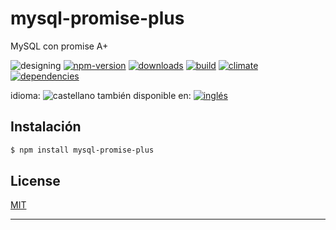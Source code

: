 # mysql-promise-plus

<!--lang:es-->
MySQL con promise A+

<!--lang:en--]
MySQL with promise A+

[!--lang:*-->

<!-- cucardas -->
![designing](https://img.shields.io/badge/stability-desgining-red.svg)
[![npm-version](https://img.shields.io/npm/v/mysql-promise-plus.svg)](https://npmjs.org/package/mysql-promise-plus)
[![downloads](https://img.shields.io/npm/dm/mysql-promise-plus.svg)](https://npmjs.org/package/mysql-promise-plus)
[![build](https://img.shields.io/travis/codenautas/mysql-promise-plus/master.svg)](https://travis-ci.org/codenautas/mysql-promise-plus)
[![climate](https://img.shields.io/codeclimate/github/codenautas/mysql-promise-plus.svg)](https://codeclimate.com/github/codenautas/mysql-promise-plus)
[![dependencies](https://img.shields.io/david/codenautas/mysql-promise-plus.svg)](https://david-dm.org/codenautas/mysql-promise-plus)

<!--multilang v0 es:LEEME.md en:README.md -->

<!--multilang buttons-->

idioma: ![castellano](https://raw.githubusercontent.com/codenautas/multilang/master/img/lang-es.png)
también disponible en:
[![inglés](https://raw.githubusercontent.com/codenautas/multilang/master/img/lang-en.png)](README.md)

<!--lang:es-->

## Instalación

<!--lang:en--]

## Install

[!--lang:*-->

```sh
$ npm install mysql-promise-plus
```

<!--lang:*-->

## License

[MIT](LICENSE)

----------------


